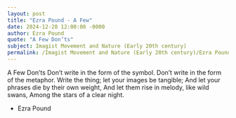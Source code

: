 ```yaml
---
layout: post
title: "Ezra Pound - A Few"
date: 2024-12-28 12:00:00 -0000
author: Ezra Pound
quote: "A Few Don’ts"
subject: Imagist Movement and Nature (Early 20th century)
permalink: /Imagist Movement and Nature (Early 20th century)/Ezra Pound/Ezra Pound - A Few
---
```


A Few Don’ts
Don’t write in the form of the symbol.
Don’t write in the form of the metaphor.
Write the thing; let your images be tangible;
And let your phrases die by their own weight,
And let them rise in melody, like wild swans,
Among the stars of a clear night.

- Ezra Pound
